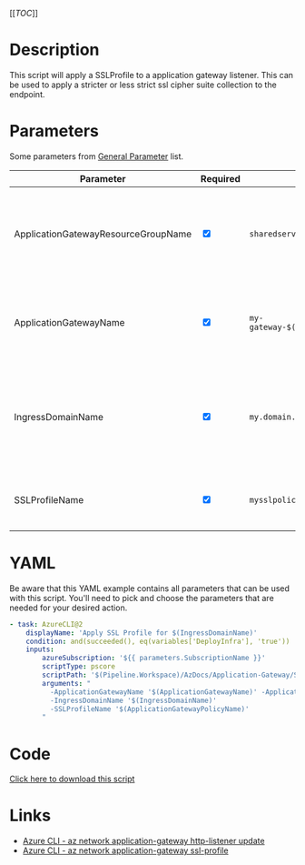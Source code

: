 [[_TOC_]]

# Description

This script will apply a SSLProfile to a application gateway listener. This can be used to apply a stricter or less strict ssl cipher suite collection to the endpoint.

# Parameters

Some parameters from [General Parameter](/Azure/Azure-CLI-Snippets) list.

| Parameter                           | Required                        | Example Value                           | Description                                                                                      |
| ----------------------------------- | ------------------------------- | --------------------------------------- | ------------------------------------------------------------------------------------------------ |
| ApplicationGatewayResourceGroupName | <input type="checkbox" checked> | `sharedservices-rg`                     | The name of the Resource Group where the application gateway lives.                              |
| ApplicationGatewayName              | <input type="checkbox" checked> | `my-gateway-$(Release.EnvironmentName)` | The name of the Application Gateway the WAF rule is created for.                                 |
| IngressDomainName                   | <input type="checkbox" checked> | `my.domain.com`                         | DNS name for your site you want to configure the WAF custom rule for in the Application Gateway. |
| SSLProfileName                      | <input type='checkbox' checked> | `mysslpolicy`                           | Name of the ssl profile policy to apply.                                                         |

# YAML

Be aware that this YAML example contains all parameters that can be used with this script. You'll need to pick and choose the parameters that are needed for your desired action.

```yaml
- task: AzureCLI@2
    displayName: 'Apply SSL Profile for $(IngressDomainName)'
    condition: and(succeeded(), eq(variables['DeployInfra'], 'true'))
    inputs:
        azureSubscription: '${{ parameters.SubscriptionName }}'
        scriptType: pscore
        scriptPath: '$(Pipeline.Workspace)/AzDocs/Application-Gateway/Set-SSLTLS-Profile-On-Application-Gateway-Entrypoint.ps1'
        arguments: "
          -ApplicationGatewayName '$(ApplicationGatewayName)' -ApplicationGatewayResourceGroupName '$(ApplicationGatewayResourceGroupName)'
          -IngressDomainName '$(IngressDomainName)' 
          -SSLProfileName '$(ApplicationGatewayPolicyName)'
        "
```

# Code

[Click here to download this script](../../../../src/Application-Gateway/Set-SSLTLS-Profile-On-Application-Gateway-Entrypoint.ps1)

# Links

- [Azure CLI - az network application-gateway http-listener update](https://docs.microsoft.com/en-us/cli/azure/network/application-gateway/http-listener?view=azure-cli-latest#az_network_application_gateway_http_listener_update)
- [Azure CLI - az network application-gateway ssl-profile](https://docs.microsoft.com/en-us/cli/azure/network/application-gateway/ssl-profile?view=azure-cli-latest)
